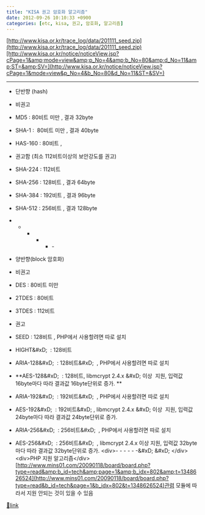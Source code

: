 ```yaml
---
title: "KISA 권고 암호화 알고리즘"
date: 2012-09-26 10:10:33 +0900
categories: [etc, kisa, 권고, 암호화, 알고리즘]
---
```


[http://www.kisa.or.kr/trace_log/data/201111_seed.zip](http://www.kisa.or.kr/trace_log/data/201111_seed.zip)[http://www.kisa.or.kr/notice/noticeView.jsp?cPage=1&amp;mode=view&amp;p_No=4&amp;b_No=80&amp;d_No=11&amp;ST=&amp;SV=](http://www.kisa.or.kr/notice/noticeView.jsp?cPage=1&mode=view&p_No=4&b_No=80&d_No=11&ST=&SV=)  
- - - - - -

- 단반향 (hash)
- 비권고
- MD5 : 80비트 미만 , 결과 32byte
- SHA-1 : &#xD;
80비트 미만 , 결과 40byte
- HAS-160 : 80비트 , 

- 권고함 (최소 112비트이상의 보안강도를 권고)
- SHA-224 : 112비트
- SHA-256 : 128비트 , 결과 64byte 
- SHA-384 : 192비트 , 결과 96byte 
- SHA-512 : 256비트 , 결과 128byte 



- - - - - -&#xD;
&#xD;
- 양반향(block 암호화)&#xD;
- 비권고&#xD;
- DES : 80비트 미만&#xD;
- 2TDES : 80비트&#xD;
- 3TDES : 112비트&#xD;
&#xD;
- 권고&#xD;
- SEED : 128비트 , PHP에서 사용할려면 따로 설치&#xD;
- HIGHT&amp;#xD;
 : 128비트&#xD;
- ARIA-128&amp;#xD;
 : 128비트&amp;#xD;
 , PHP에서 사용할려면 따로 설치&#xD;
- **AES-128&amp;#xD;
 : 128비트, libmcrypt 2.4.x &amp;#xD;
이상  지원, 입력값 16byte마다 따라 결과값 16byte단위로 증가. **&#xD;
- ARIA-192&amp;#xD;
 : 192비트&amp;#xD;
 , PHP에서 사용할려면 따로 설치&#xD;
- AES-192&amp;#xD;
 : 192비트&amp;#xD;
, libmcrypt 2.4.x &amp;#xD;
이상  지원, 입력값 24byte마다 따라 결과값 24byte단위로 증가.&#xD;
- ARIA-256&amp;#xD;
 : 256비트&amp;#xD;
 , PHP에서 사용할려면 따로 설치&#xD;
- AES-256&amp;#xD;
 : 256비트&amp;#xD;
 , libmcrypt 2.4.x 이상 지원, 입력값 32byte마다 따라 결과값 32byte단위로 증가.&#xD;
&#xD;
&#xD;
&#xD;
&lt;div&gt;- - - - - -&amp;#xD;
&amp;#xD;
&lt;/div&gt;&lt;div&gt;PHP 지원 알고리즘&lt;/div&gt;[http://www.mins01.com/20090118/board/board.php?type=read&amp;b_id=tech&amp;page=1&amp;b_idx=802&amp;t=1348626524](http://www.mins01.com/20090118/board/board.php?type=read&b_id=tech&page=1&b_idx=802&t=1348626524)관렴 모듈에 따라서 지원 안되는 것이 있을 수 있음


[🔗link](http://www.mins01.com/mh/tech/read/801)